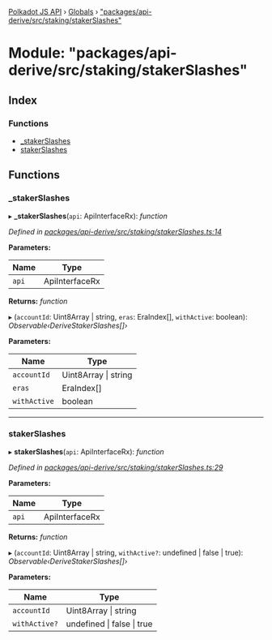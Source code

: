 [Polkadot JS API](../README.md) › [Globals](../globals.md) › ["packages/api-derive/src/staking/stakerSlashes"](_packages_api_derive_src_staking_stakerslashes_.md)

# Module: "packages/api-derive/src/staking/stakerSlashes"

## Index

### Functions

* [_stakerSlashes](_packages_api_derive_src_staking_stakerslashes_.md#_stakerslashes)
* [stakerSlashes](_packages_api_derive_src_staking_stakerslashes_.md#stakerslashes)

## Functions

###  _stakerSlashes

▸ **_stakerSlashes**(`api`: ApiInterfaceRx): *function*

*Defined in [packages/api-derive/src/staking/stakerSlashes.ts:14](https://github.com/polkadot-js/api/blob/740348b48/packages/api-derive/src/staking/stakerSlashes.ts#L14)*

**Parameters:**

Name | Type |
------ | ------ |
`api` | ApiInterfaceRx |

**Returns:** *function*

▸ (`accountId`: Uint8Array | string, `eras`: EraIndex[], `withActive`: boolean): *Observable‹DeriveStakerSlashes[]›*

**Parameters:**

Name | Type |
------ | ------ |
`accountId` | Uint8Array &#124; string |
`eras` | EraIndex[] |
`withActive` | boolean |

___

###  stakerSlashes

▸ **stakerSlashes**(`api`: ApiInterfaceRx): *function*

*Defined in [packages/api-derive/src/staking/stakerSlashes.ts:29](https://github.com/polkadot-js/api/blob/740348b48/packages/api-derive/src/staking/stakerSlashes.ts#L29)*

**Parameters:**

Name | Type |
------ | ------ |
`api` | ApiInterfaceRx |

**Returns:** *function*

▸ (`accountId`: Uint8Array | string, `withActive?`: undefined | false | true): *Observable‹DeriveStakerSlashes[]›*

**Parameters:**

Name | Type |
------ | ------ |
`accountId` | Uint8Array &#124; string |
`withActive?` | undefined &#124; false &#124; true |
